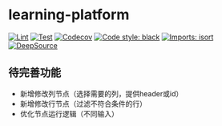 # learning-platform

[![Lint](https://github.com/taoting1234/learning-platform/workflows/Lint/badge.svg)](https://github.com/taoting1234/learning-platform/actions?query=workflow%3ALint)
[![Test](https://github.com/taoting1234/learning-platform/workflows/Test/badge.svg)](https://github.com/taoting1234/learning-platform/actions?query=workflow%3ATest)
[![Codecov](https://codecov.io/gh/taoting1234/learning-platform/branch/master/graph/badge.svg?token=SpGXe7wkrV)](https://codecov.io/gh/taoting1234/learning-platform)
[![Code style: black](https://img.shields.io/badge/code%20style-black-000000.svg)](https://github.com/psf/black)
[![Imports: isort](https://img.shields.io/badge/%20imports-isort-%231674b1?style=flat&labelColor=ef8336)](https://github.com/PyCQA/isort)
[![DeepSource](https://deepsource.io/gh/taoting1234/learning-platform.svg/?label=active+issues&show_trend=true)](https://deepsource.io/gh/taoting1234/learning-platform/?ref=repository-badge)

## 待完善功能

* 新增修改列节点（选择需要的列，提供header或id）
* 新增修改行节点（过滤不符合条件的行）
* 优化节点运行逻辑（不同输入）